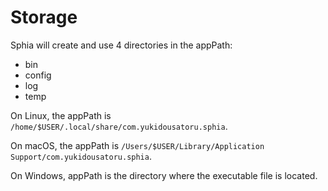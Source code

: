 # Storage

Sphia will create and use 4 directories in the appPath:

- bin
- config
- log
- temp

On Linux, the appPath is `/home/$USER/.local/share/com.yukidousatoru.sphia`.

On macOS, the appPath is `/Users/$USER/Library/Application Support/com.yukidousatoru.sphia`.

On Windows, appPath is the directory where the executable file is located.
